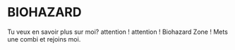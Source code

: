 # BIOHAZARD
Tu veux en savoir plus sur moi?  attention ! attention ! Biohazard Zone ! Mets une combi et rejoins moi.
